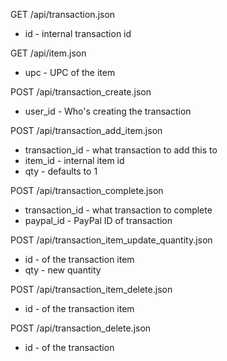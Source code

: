 GET /api/transaction.json
* id - internal transaction id

GET /api/item.json
* upc - UPC of the item

POST /api/transaction_create.json
* user_id - Who's creating the transaction

POST /api/transaction_add_item.json
* transaction_id - what transaction to add this to
* item_id - internal item id
* qty - defaults to 1

POST /api/transaction_complete.json
* transaction_id - what transaction to complete
* paypal_id - PayPal ID of transaction

POST /api/transaction_item_update_quantity.json
* id - of the transaction item
* qty - new quantity

POST /api/transaction_item_delete.json
* id - of the transaction item

POST /api/transaction_delete.json
* id - of the transaction 